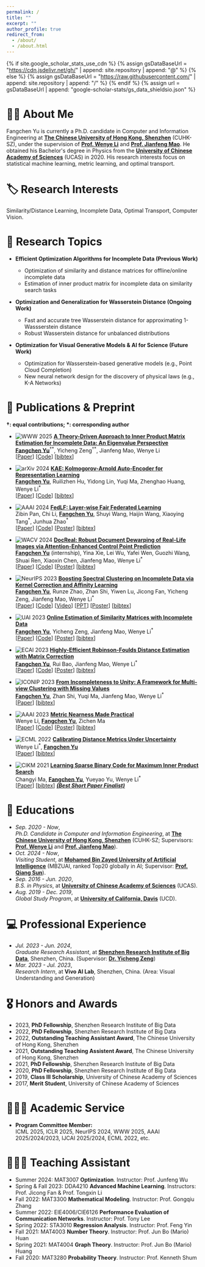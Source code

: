 ```yaml
---
permalink: /
title: ""
excerpt: ""
author_profile: true
redirect_from: 
  - /about/
  - /about.html
---
```


{% if site.google_scholar_stats_use_cdn %}
{% assign gsDataBaseUrl = "https://cdn.jsdelivr.net/gh/" | append: site.repository | append: "@" %}
{% else %}
{% assign gsDataBaseUrl = "https://raw.githubusercontent.com/" | append: site.repository | append: "/" %}
{% endif %}
{% assign url = gsDataBaseUrl | append: "google-scholar-stats/gs_data_shieldsio.json" %}

<span class='anchor' id='about-me'></span>

# 🧑‍🎓 About Me

Fangchen Yu is currently a Ph.D. candidate in Computer and Information Engineering at [**The Chinese University of Hong Kong, Shenzhen**](https://cuhk.edu.cn/en) (CUHK-SZ), under the supervision of [**Prof. Wenye Li**](https://sds.cuhk.edu.cn/en/teacher/317) and [**Prof. Jianfeng Mao**](https://sds.cuhk.edu.cn/en/teacher/268). He obtained his Bachelor's degree in Physics from the [**University of Chinese Academy of Sciences**](https://english.ucas.ac.cn/) (UCAS) in 2020. His research interests focus on statistical machine learning, metric learning, and optimal transport.

# 🏷️ Research Interests

Similarity/Distance Learning, Incomplete Data, Optimal Transport, Computer Vision.


# 📑 Research Topics

- **Efficient Optimization Algorithms for Incomplete Data (Previous Work)**
  - Optimization of similarity and distance matrices for offline/online incomplete data
  - Estimation of inner product matrix for incomplete data on similarity search tasks

- **Optimization and Generalization for Wasserstein Distance (Ongoing Work)**
  - Fast and accurate tree Wasserstein distance for approximating 1-Wassserstein distance
  - Robust Wasserstein distance for unbalanced distributions

- **Optimization for Visual Generative Models & AI for Science (Future Work)**
  - Optimization for Wasserstein-based generative models (e.g., Point Cloud Completion)
  - New neural network design for the discovery of physical laws (e.g., K-A Networks)



# 📝 Publications & Preprint

**$\dagger$: equal contributions; $\ast$: corresponding author** 

- ![WWW 2025](https://img.shields.io/badge/WWW-2025-orange) [**A Theory-Driven Approach to Inner Product Matrix Estimation for Incomplete Data: An Eigenvalue Perspective**](https://openreview.net/forum?id=MeD7Pq8FgM)<br>
  **<u>Fangchen Yu</u>**<sup>$\dagger$$\ast$</sup>, Yicheng Zeng<sup>$\dagger$$\ast$</sup>, Jianfeng Mao, Wenye Li <br>
  [[Paper](https://openreview.net/forum?id=MeD7Pq8FgM)] [[Code](https://github.com/SciYu/Inner-Product-Estimation)] [[bibtex](https://sciyu.github.io/bib/WWW2025.bib)]

- ![arXiv 2024](https://img.shields.io/badge/arXiv-2024-orange) [**KAE: Kolmogorov-Arnold Auto-Encoder for Representation Learning**](https://arxiv.org/pdf/2501.00420)<br>
  **<u>Fangchen Yu</u>**, Ruilizhen Hu, Yidong Lin, Yuqi Ma, Zhenghao Huang, Wenye Li<sup>$\ast$</sup> <br>
  [[Paper](https://arxiv.org/pdf/2501.00420)] [[Code](https://github.com/SciYu/KAE)] [[bibtex](https://sciyu.github.io/bib/KAE.bib)]

- ![AAAI 2024](https://img.shields.io/badge/AAAI-2024-orange) [**FedLF: Layer-wise Fair Federated Learning**](https://ojs.aaai.org/index.php/AAAI/article/view/29368)<br>
  Zibin Pan, Chi Li, **<u>Fangchen Yu</u>**, Shuyi Wang, Haijin Wang, Xiaoying Tang<sup>$\ast$</sup>, Junhua Zhao<sup>$\ast$</sup> <br>
  [[Paper](https://ojs.aaai.org/index.php/AAAI/article/view/29368)] [[Code](https://github.com/SciYu/FedLF)] [[Poster](./poster/AAAI2024_poster.png)] [[bibtex](https://sciyu.github.io/bib/WACV2024.bib)] <br> 
  <!-- <a href="./poster/AAAI2024_poster.png" target="_blank">
    <img src="./poster/AAAI2024_poster.png" alt="AAAI 2024 Poster" width="250px" style="border:1px solid #ddd; border-radius:8px; padding:2px;">
  </a> -->

- ![WACV 2024](https://img.shields.io/badge/WACV-2024-orange) [**DocReal: Robust Document Dewarping of Real-Life Images via Attention-Enhanced Control Point Prediction**](https://openaccess.thecvf.com/content/WACV2024/papers/Yu_DocReal_Robust_Document_Dewarping_of_Real-Life_Images_via_Attention-Enhanced_Control_WACV_2024_paper.pdf)<br>
  **<u>Fangchen Yu</u>** (internship), Yina Xie, Lei Wu, Yafei Wen, Guozhi Wang, Shuai Ren, Xiaoxin Chen, Jianfeng Mao, Wenye Li<sup>$\ast$</sup> <br>
  [[Paper](https://openaccess.thecvf.com/content/WACV2024/papers/Yu_DocReal_Robust_Document_Dewarping_of_Real-Life_Images_via_Attention-Enhanced_Control_WACV_2024_paper.pdf)] [[Code](https://github.com/SciYu/DocReal)] [[Poster](./poster/WACV2024_poster.png)] [[bibtex](https://sciyu.github.io/bib/WACV2024.bib)] <br>
  <!-- <a href="./poster/WACV2024_poster.png" target="_blank">
    <img src="./poster/WACV2024_poster.png" alt="WACV 2024 Poster" width="250px" style="border:1px solid #ddd; border-radius:8px; padding:2px;">
  </a> -->

- ![NeurIPS 2023](https://img.shields.io/badge/NeurIPS-2023-orange) [**Boosting Spectral Clustering on Incomplete Data via Kernel Correction and Affinity Learning**](https://openreview.net/pdf?id=xFtuNq23D5)<br>
  **<u>Fangchen Yu</u>**, Runze Zhao, Zhan Shi, Yiwen Lu, Jicong Fan, Yicheng Zeng, Jianfeng Mao, Wenye Li<sup>$\ast$</sup> <br>
  [[Paper](https://openreview.net/pdf?id=xFtuNq23D5)] [[Code](https://github.com/SciYu/Spectral-Clustering-on-Incomplete-Data)] [[Video](https://neurips.cc/virtual/2023/poster/70019)] [[PPT](https://neurips.cc/media/neurips-2023/Slides/70019_iLAU9xR.pdf)] [[Poster](./poster/NeurIPS2023_poster.png)] [[bibtex](https://sciyu.github.io/bib/NIPS2023.bib)] <br>
  <!-- <a href="./poster/NeurIPS2023_poster.png" target="_blank">
    <img src="./poster/NeurIPS2023_poster.png" alt="NeurIPS 2023 Poster" width="250px" style="border:1px solid #ddd; border-radius:8px; padding:2px;">
  </a> -->

- ![UAI 2023](https://img.shields.io/badge/UAI-2023-orange) [**Online Estimation of Similarity Matrices with Incomplete Data**](https://proceedings.mlr.press/v216/yu23a/yu23a.pdf)<br>
  **<u>Fangchen Yu</u>**, Yicheng Zeng, Jianfeng Mao, Wenye Li<sup>$\ast$</sup> <br>
  [[Paper](https://proceedings.mlr.press/v216/yu23a/yu23a.pdf)] [[Code](https://github.com/SciYu/Online-Similarity-Matrix-Correction)] [[Poster](./poster/UAI2023_poster.png)] [[bibtex](https://sciyu.github.io/bib/UAI2023.bib)] <br>
  <!-- <a href="./poster/UAI2023_poster.png" target="_blank">
    <img src="./poster/UAI2023_poster.png" alt="UAI 2023 Poster" width="250px" style="border:1px solid #ddd; border-radius:8px; padding:2px;">
  </a> -->

- ![ECAI 2023](https://img.shields.io/badge/ECAI-2023-orange) [**Highly-Efficient Robinson-Foulds Distance Estimation with Matrix Correction**](https://ebooks.iospress.nl/doi/10.3233/FAIA230605) <br>
  **<u>Fangchen Yu</u>**, Rui Bao, Jianfeng Mao, Wenye Li<sup>$\ast$</sup> <br>
  [[Paper](https://ebooks.iospress.nl/doi/10.3233/FAIA230605)] [[Code](https://github.com/SciYu/Embedding-based-Matrix-Correction)] [[Poster](./poster/ECAI2023_poster.png)] [[bibtex](https://sciyu.github.io/bib/ECAI2023.bib)] <br>
  <!-- <a href="./poster/ECAI2023_poster.png" target="_blank">
    <img src="./poster/ECAI2023_poster.png" alt="ECAI 2023 Poster" width="250px" style="border:1px solid #ddd; border-radius:8px; padding:2px;">
  </a> -->

- ![ICONIP 2023](https://img.shields.io/badge/ICONIP-2023-orange) [**From Incompleteness to Unity: A Framework for Multi-view Clustering with Missing Values**](https://link.springer.com/chapter/10.1007/978-981-99-8145-8_9) <br>
  **<u>Fangchen Yu</u>**, Zhan Shi, Yuqi Ma, Jianfeng Mao, Wenye Li<sup>$\ast$</sup> <br>
  [[Paper](https://link.springer.com/chapter/10.1007/978-981-99-8145-8_9)] [[bibtex](https://sciyu.github.io/bib/ICONIP2023.bib)]

- ![AAAI 2023](https://img.shields.io/badge/AAAI-2023-orange) [**Metric Nearness Made Practical**](https://ojs.aaai.org/index.php/AAAI/article/view/26041) <br>
  Wenye Li, **<u>Fangchen Yu</u>**, Zichen Ma<br>
  [[Paper](https://ojs.aaai.org/index.php/AAAI/article/view/26041)] [[Code](https://github.com/SciYu/Metric-Nearness-Made-Practical)] [[Poster](./poster/AAAI2023_poster.png)] [[bibtex](https://sciyu.github.io/bib/AAAI2023.bib)] <br>
  <!-- <a href="./poster/AAAI2023_poster.png" target="_blank">
    <img src="./poster/AAAI2023_poster.png" alt="AAAI 2023 Poster" width="250px" style="border:1px solid #ddd; border-radius:8px; padding:2px;">
  </a> -->

- ![ECML 2022](https://img.shields.io/badge/ECML-2022-orange) [**Calibrating Distance Metrics Under Uncertainty**](https://link.springer.com/chapter/10.1007/978-3-031-26409-2_14)<br>
  Wenye Li<sup>$\ast$</sup>, **<u>Fangchen Yu</u>**<br>
  [[Paper](https://link.springer.com/chapter/10.1007/978-3-031-26409-2_14)] [[bibtex](https://sciyu.github.io/bib/ECML2022.bib)]
  
- ![CIKM 2021](https://img.shields.io/badge/CIKM-2021-orange) [**Learning Sparse Binary Code for Maximum Inner Product Search**](https://dl.acm.org/doi/abs/10.1145/3459637.3482132) <br>
  Changyi Ma, **<u>Fangchen Yu</u>**, Yueyao Yu, Wenye Li<sup>$\ast$</sup> <br>
  [[Paper](https://dl.acm.org/doi/abs/10.1145/3459637.3482132)] [[bibtex](https://sciyu.github.io/bib/CIKM2021.bib)] [***(Best Short Paper Finalist)***](https://www.cikm2021.org/programme/best-paper-nominations)

 

# 🏫 Educations
- *Sep. 2020 - Now*,<br>
*Ph.D. Candidate in Computer and Information Engineering*, at [**The Chinese University of Hong Kong, Shenzhen**](https://cuhk.edu.cn/en) (CUHK-SZ; Supervisors: [**Prof. Wenye Li**](https://sds.cuhk.edu.cn/en/teacher/317) and [**Prof. Jianfeng Mao**](https://sds.cuhk.edu.cn/en/teacher/268)).<br>
- *Oct. 2024 - Now*,<br>
*Visiting Student*, at [**Mohamed Bin Zayed University of Artificial Intelligence**](https://mbzuai.ac.ae/) (MBZUAI, ranked Top20 globally in AI; Supervisor: [**Prof. Qiang Sun**](https://sites.google.com/view/qsun/)).<br>
- *Sep. 2016 - Jun. 2020*,<br> 
*B.S. in Physics*, at [**University of Chinese Academy of Sciences**](https://english.ucas.ac.cn/) (UCAS).<br>
- *Aug. 2019 - Dec. 2019*,<br> 
*Global Study Program*, at [**University of California, Davis**](https://www.ucdavis.edu/) (UCD).



# 💻 Professional Experience
- *Jul. 2023 - Jun. 2024*,<br>
*Graduate Research Assistant*, at [**Shenzhen Research Institute of Big Data**](https://www.sribd.cn/en), Shenzhen, China. (Supervisor: [**Dr. Yicheng Zeng**](https://www.sribd.cn/en/teacher/558))<br>
- *Mar. 2023 - Jul. 2023*,<br>
*Research Intern*, at **Vivo AI Lab**, Shenzhen, China. (Area: Visual Understanding and Generation)



# 🎖 Honors and Awards
- 2023, **PhD Fellowship**, Shenzhen Research Institute of Big Data
- 2022, **PhD Fellowship**, Shenzhen Research Institute of Big Data
- 2022, **Outstanding Teaching Assistant Award**, The Chinese University of Hong Kong, Shenzhen
- 2021, **Outstanding Teaching Assistent Award**, The Chinese University of Hong Kong, Shenzhen
- 2021, **PhD Fellowship**, Shenzhen Research Institute of Big Data
- 2020, **PhD Fellowship**, Shenzhen Research Institute of Big Data
- 2019, **Class III Scholarship**, University of Chinese Academy of Sciences
- 2017, **Merit Student**, University of Chinese Academy of Sciences



# 👨🏻‍💻 Academic Service
- **Program Committee Member:**<br>
ICML 2025, ICLR 2025, NeurIPS 2024, WWW 2025, AAAI 2025/2024/2023, IJCAI 2025/2024, ECML 2022, etc.



# 👨🏻‍🏫 Teaching Assistant
- Summer 2024: MAT3007 **Optimization**. Instructor: Prof. Junfeng Wu
- Spring & Fall 2023: DDA4210 **Advanced Machine Learning**. Instructors: Prof. Jicong Fan & Prof. Tongxin Li
- Fall 2022: MAT3300 **Mathematical Modeling**. Instructor: Prof. Gongqiu Zhang
- Summer 2022: EIE4006/CIE6126 **Performance Evaluation of Communication Networks**. Instructor: Prof. Tony Lee
- Spring 2022: STA3010 **Regression Analysis**. Instructor: Prof. Feng Yin
- Fall 2021: MAT4003 **Number Theory**. Instructor: Prof. Jun Bo (Mario) Huan
- Spring 2021: MAT4004 **Graph Theory**. Instructor: Prof. Jun Bo (Mario) Huang
- Fall 2020: MAT3280 **Probability Theory**. Instructor: Prof. Kenneth Shum
